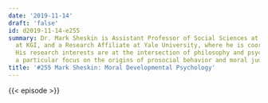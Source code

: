 ```yaml
---
date: '2019-11-14'
draft: 'false'
id: d2019-11-14-e255
summary: Dr. Mark Sheskin is Assistant Professor of Social Sciences at Minerva Schools
  at KGI, and a Research Affiliate at Yale University, where he is coordinating thechidlab.com.
  His research interests are at the intersection of philosophy and psychology, with
  a particular focus on the origins of prosocial behavior and moral judgment.
title: '#255 Mark Sheskin: Moral Developmental Psychology'
---
```

{{< episode >}}
